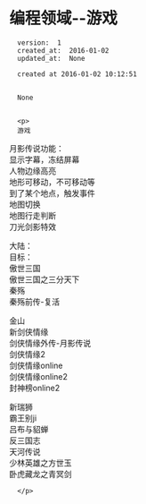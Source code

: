 
  # 编程领域--游戏

      version:  1
      created_at:  2016-01-02
      updated_at:  None

      created at 2016-01-02 10:12:51 


      None


      <p>
      游戏
月影传说功能：  
显示字幕，冻结屏幕  
人物边缘高亮  
地形可移动，不可移动等  
到了某个地点，触发事件  
地图切换  
地图行走判断  
刀光剑影特效  
   
大陆：  
目标：  
  傲世三国  
  傲世三国之三分天下  
  秦殇  
  秦殇前传-复活  
    
金山  
  新剑侠情缘  
  剑侠情缘外传-月影传说  
  剑侠情缘2  
  剑侠情缘online  
  剑侠情缘online2  
  封神榜online2  
   
新瑞狮  
  霸王别ji  
  吕布与貂蝉  
  反三国志  
  天河传说  
  少林英雄之方世玉  
  卧虎藏龙之青冥剑


      </p>

  